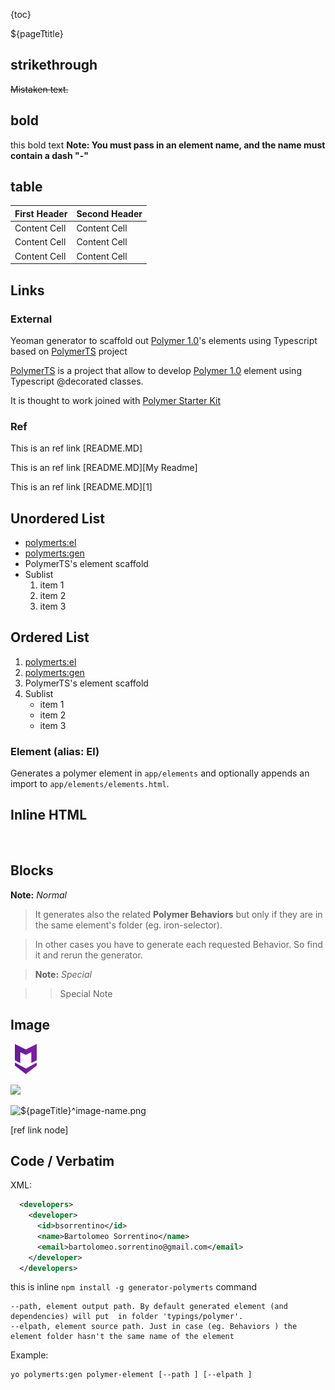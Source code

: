 

{toc}

${pageTtitle}


## strikethrough

~~Mistaken text.~~

## bold

this bold text **Note: You must pass in an element name, and the name must contain a dash "-"**

## table

| First Header  | Second Header |
| ------------- | ------------- |
| Content Cell  | Content Cell  |
| Content Cell  | Content Cell  |
| Content Cell  | Content Cell  |

## Links 

### External 
Yeoman generator to scaffold out [Polymer 1.0](http://www.polymer-project.org/)'s elements using Typescript based on [PolymerTS](https://github.com/nippur72/PolymerTS) project

[PolymerTS](https://github.com/nippur72/PolymerTS) is a project that allow to develop [Polymer 1.0](http://www.polymer-project.org/) element using Typescript @decorated classes.

It is thought to work joined with [Polymer Starter Kit](https://developers.google.com/web/tools/polymer-starter-kit/)

### Ref 

This is an ref link [README.MD]

This is an ref link [README.MD][My Readme]

This is an ref link [README.MD][1]


## Unordered List

 * [polymerts:el](#element-alias-el)
 * [polymerts:gen](#generate-typescript-from-element)
 * PolymerTS's element scaffold
 * Sublist
    1. item 1
    1. item 2
    1. item 3

## Ordered List

 1. [polymerts:el](#element-alias-el)
 1. [polymerts:gen](#generate-typescript-from-element)
 1. PolymerTS's element scaffold
 1. Sublist
    * item 1
    * item 2
    * item 3


### Element (alias: El)

Generates a polymer element in `app/elements` and optionally appends an import to `app/elements/elements.html`.





## Inline HTML

<br/>

## Blocks

**Note:** *Normal*

> It generates also the related **Polymer Behaviors** but only if they are in the same element's folder (eg. iron-selector).

> In other cases you have to generate each requested Behavior. So find it and rerun the generator.


> **Note:** *Special*

>> Special Note


## Image 

![alt text](https://github.com/adam-p/markdown-here/raw/master/src/common/images/icon48.png "Logo Title Text 1")

![ ](${pageTitle}^image-name.png )

![${pageTitle}^image-name.png](.images/image-name.png "")

[ref link node]


## Code / Verbatim

XML:

```xml
  <developers>
    <developer>
      <id>bsorrentino</id>
      <name>Bartolomeo Sorrentino</name>
      <email>bartolomeo.sorrentino@gmail.com</email>
    </developer>
  </developers>

```

this is inline `` npm install -g generator-polymerts `` command

```
--path, element output path. By default generated element (and dependencies) will put  in folder 'typings/polymer'.
--elpath, element source path. Just in case (eg. Behaviors ) the element folder hasn't the same name of the element

```

Example:
```bash
yo polymerts:gen polymer-element [--path ] [--elpath ]
```

